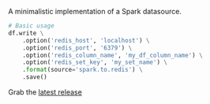 A minimalistic implementation of a Spark datasource.  

```python
# Basic usage
df.write \
    .option('redis_host', 'localhost') \
    .option('redis_port', '6379') \
    .option('redis_column_name', 'my_df_column_name') \
    .option('redis_set_key', 'my_set_name') \
    .format(source='spark.to.redis') \
    .save()
```
  
Grab the [latest release](https://gitlab.com/borismilner/spark_datasource/-/releases)